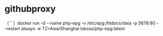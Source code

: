 # githubproxy
（```）docker run -d --name php-epg -v /etc/epg:/htdocs/data -p 5678:80 --restart always -e TZ=Asia/Shanghai taksss/php-epg:latest

